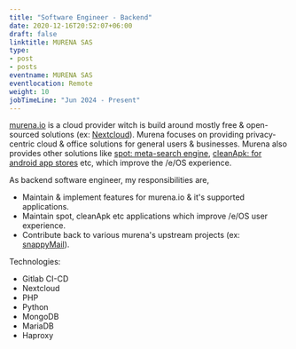 ```yaml
---
title: "Software Engineer - Backend"
date: 2020-12-16T20:52:07+06:00
draft: false
linktitle: MURENA SAS
type:
- post
- posts
eventname: MURENA SAS
eventlocation: Remote 
weight: 10
jobTimeLine: "Jun 2024 - Present"
---
```


[murena.io](https://murena.io/) is a cloud provider witch is build around mostly free & open-sourced solutions (ex: [Nextcloud](https://nextcloud.com/)).
Murena focuses on providing privacy-centric cloud & office solutions for general users & businesses.
Murena also provides other solutions like [spot: meta-search engine](https://spot.murena.io/), [cleanApk: for android app stores](https://api.cleanapk.org/) etc, which improve the /e/OS experience. 

As backend software engineer, my responsibilities are,

- Maintain & implement features for murena.io & it's supported applications.
- Maintain spot, cleanApk etc applications which improve /e/OS user experience.
- Contribute back to various murena's upstream projects (ex: [snappyMail](https://github.com/the-djmaze/snappymail/)).

Technologies:

- Gitlab CI-CD
- Nextcloud
- PHP
- Python
- MongoDB
- MariaDB
- Haproxy
